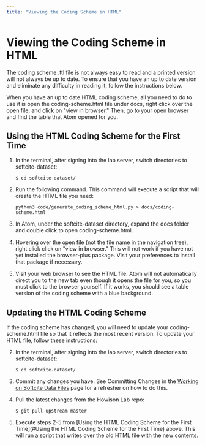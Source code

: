 ```yaml
---
title: "Viewing the Coding Scheme in HTML"
---
```

# Viewing the Coding Scheme in HTML

The coding scheme .ttl file is not always easy to read and a printed version will not always be up to date. To ensure that you have an up to date version and eliminate any difficulty in reading it, follow the instructions below.

When you have an up to date HTML coding scheme, all you need to do to use it is open the coding-scheme.html file under docs, right click over the open file, and click on "view in browser." Then, go to your open browser and find the table that Atom opened for you.

## Using the HTML Coding Scheme for the First Time

1. In the terminal, after signing into the lab server, switch directories to softcite-dataset:

    `$ cd softcite-dataset/`

1. Run the following command. This command will execute a script that will create the HTML file you need:

    `python3 code/generate_coding_scheme_html.py > docs/coding-scheme.html`

1. In Atom, under the softcite-dataset directory, expand the docs folder and double click to open coding-scheme.html.

1. Hovering over the open file (not the file name in the navigation tree), right click click on "view in browser." This will not work if you have not yet installed the browser-plus package. Visit your preferences to install that package if necessary.

1. Visit your web browser to see the HTML file. Atom will not automatically direct you to the new tab even though it opens the file for you, so you must click to the browser yourself. If it works, you should see a table version of the coding scheme with a blue background.

## Updating the HTML Coding Scheme

If the coding scheme has changed, you will need to update your coding-scheme.html file so that it reflects the most recent version. To update your HTML file, follow these instructions:

2. In the terminal, after signing into the lab server, switch directories to softcite-dataset:

    `$ cd softcite-dataset/`

2. Commit any changes you have. See Committing Changes in the [Working on Softcite Data Files](setupInstructions) page for a refresher on how to do this.

2. Pull the latest changes from the Howison Lab repo:

    `$ git pull upstream master`

2. Execute steps 2-5 from [Using the HTML Coding Scheme for the First Time](#Using the HTML Coding Scheme for the First Time) above. This will run a script that writes over the old HTML file with the new contents.
